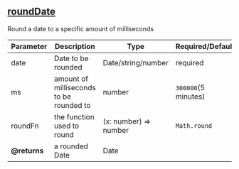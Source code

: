 ## [roundDate](src/functions/timeHelper/roundDate.ts)
Round a date to a specific amount of milliseconds

| Parameter | Description | Type | Required/Default |
|------|-------------|------|------------------|
| date | Date to be rounded | Date/string/number | required |
| ms | amount of milliseconds to be rounded to | number | `300000`(5 minutes) |
| roundFn | the function used to round | (x: number) => number | `Math.round` |
| **@returns** | a rounded Date | Date | |

